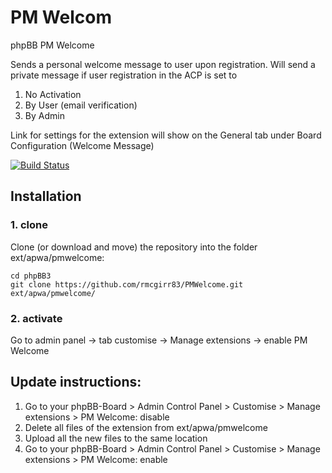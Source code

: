 PM Welcom
===============

phpBB PM Welcome

Sends a personal welcome message to user upon registration. Will send a private message if user registration in the ACP is set to
1. No Activation
2. By User (email verification)
3. By Admin

Link for settings for the extension will show on the General tab under Board Configuration (Welcome Message)

[![Build Status](https://travis-ci.org/rmcgirr83/PMWelcome.svg?branch=master)](https://travis-ci.org/rmcgirr83/PMWelcome)

## Installation

### 1. clone
Clone (or download and move) the repository into the folder ext/apwa/pmwelcome:

```
cd phpBB3
git clone https://github.com/rmcgirr83/PMWelcome.git ext/apwa/pmwelcome/
```

### 2. activate
Go to admin panel -> tab customise -> Manage extensions -> enable PM Welcome


## Update instructions:
1. Go to your phpBB-Board > Admin Control Panel > Customise > Manage extensions > PM Welcome: disable
2. Delete all files of the extension from ext/apwa/pmwelcome
3. Upload all the new files to the same location
4. Go to your phpBB-Board > Admin Control Panel > Customise > Manage extensions > PM Welcome: enable
